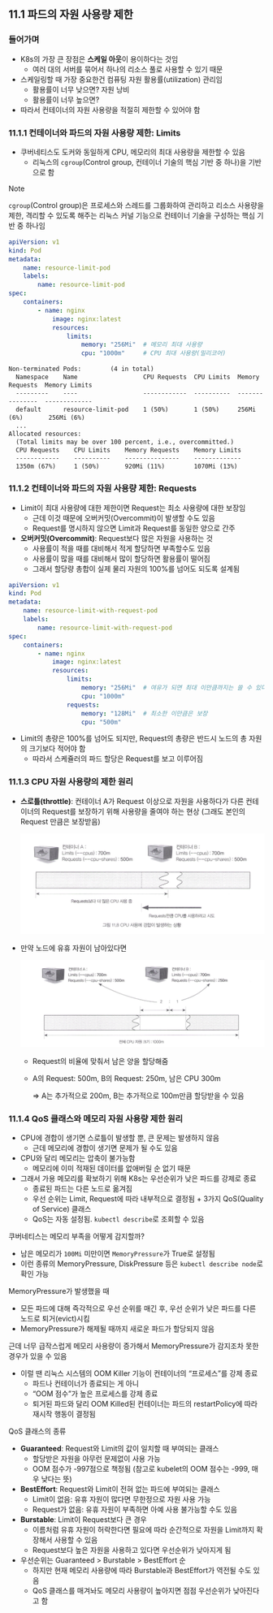 
## 11.1 파드의 자원 사용량 제한

### 들어가며

- K8s의 가장 큰 장점은 **스케일 아웃**이 용이하다는 것임
    - 여러 대의 서버를 묶어서 하나의 리소스 풀로 사용할 수 있기 때문
- 스케일링할 때 가장 중요한건 컴퓨팅 자원 활용률(utilization) 관리임
    - 활용률이 너무 낮으면? 자원 낭비
    - 활용률이 너무 높으면?
- 따라서 컨테이너의 자원 사용량을 적절히 제한할 수 있어야 함

### 11.1.1 컨테이너와 파드의 자원 사용량 제한: Limits

- 쿠버네티스도 도커와 동일하게 CPU, 메모리의 최대 사용량을 제한할 수 있음
    - 리눅스의 `cgroup`(Control group, 컨테이너 기술의 핵심 기반 중 하나)을 기반으로 함

> [!note]
> `cgroup`(Control group)은 프로세스와 스레드를 그룹화하여 관리하고 리소스 사용량을 제한, 격리할 수 있도록 해주는 리눅스 커널 기능으로 컨테이너 기술을 구성하는 핵심 기반 중 하나임

```yaml
apiVersion: v1
kind: Pod
metadata:
	name: resource-limit-pod
	labels:
		name: resource-limit-pod
spec:
	containers:
		- name: nginx
			image: nginx:latest
			resources:
				limits:
					memory: "256Mi"  # 메모리 최대 사용량
					cpu: "1000m"     # CPU 최대 사용량(밀리코어)
```

```
Non-terminated Pods:        (4 in total)
  Namespace    Name                  CPU Requests  CPU Limits  Memory Requests  Memory Limits
  ---------    ----                  ------------  ----------  ---------------  -------------
  default      resource-limit-pod    1 (50%)       1 (50%)     256Mi (6%)       256Mi (6%)
  ...
Allocated resources:
  (Total limits may be over 100 percent, i.e., overcommitted.)
  CPU Requests    CPU Limits    Memory Requests    Memory Limits
  ------------    ----------    ---------------    -------------
  1350m (67%)     1 (50%)       920Mi (11%)        1070Mi (13%)
```

### 11.1.2 컨테이너와 파드의 자원 사용량 제한: Requests

- Limit이 최대 사용량에 대한 제한이면 Request는 최소 사용량에 대한 보장임
    - 근데 이것 때문에 오버커밋(Overcommit)이 발생할 수도 있음
    - Request를 명시하지 않으면 Limit과 Request를 동일한 양으로 간주
- **오버커밋(Overcommit)**: Request보다 많은 자원을 사용하는 것
    - 사용률이 적을 때를 대비해서 적게 할당하면 부족할수도 있음
    - 사용률이 많을 때를 대비해서 많이 할당하면 활용률이 떨어짐
    - 그래서 할당량 총합이 실제 물리 자원의 100%를 넘어도 되도록 설계됨

```yaml
apiVersion: v1
kind: Pod
metadata:
	name: resource-limit-with-request-pod
	labels:
		name: resource-limit-with-request-pod
spec:
	containers:
		- name: nginx
			image: nginx:latest
			resources:
				limits:
					memory: "256Mi"  # 여유가 되면 최대 이만큼까지는 쓸 수 있다
					cpu: "1000m"
				requests:
					memory: "128Mi"  # 최소한 이만큼은 보장
					cpu: "500m"
```

- Limit의 총량은 100%를 넘어도 되지만, Request의 총량은 반드시 노드의 총 자원의 크기보다 적어야 함
    - 따라서 스케쥴러의 파드 할당은 Request를 보고 이루어짐

### 11.1.3 CPU 자원 사용량의 제한 원리

- **스로틀(throttle)**: 컨테이너 A가 Request 이상으로 자원을 사용하다가 다른 컨테이너의 Request를 보장하기 위해 사용량을 줄여야 하는 현상 (그래도 본인의 Request 만큼은 보장받음)
    
    ![throttle](/images/11.1/throttle.png)
    
- 만약 노드에 유휴 자원이 남아있다면
    
    ![share](/images/11.1/share.png)
    
    - Request의 비율에 맞춰서 남은 양을 할당해줌
    - A의 Request: 500m, B의 Request: 250m, 남은 CPU 300m
        
        ⇒ A는 추가적으로 200m, B는 추가적으로 100m만큼 할당받을 수 있음
        

### 11.1.4 QoS 클래스와 메모리 자원 사용량 제한 원리

- CPU에 경합이 생기면 스로틀이 발생할 뿐, 큰 문제는 발생하지 않음
    - 근데 메모리에 경합이 생기면 문제가 될 수도 있음
- CPU와 달리 메모리는 압축이 불가능함
    - 메모리에 이미 적재된 데이터를 없애버릴 순 없기 때문
- 그래서 가용 메모리를 확보하기 위해 K8s는 우선순위가 낮은 파드를 강제로 종료
    - 종료된 파드는 다른 노드로 옮겨짐
    - 우선 순위는 Limit, Request에 따라 내부적으로 결정됨 + 3가지 QoS(Quality of Service) 클래스
    - QoS는 자동 설정됨. `kubectl describe`로 조회할 수 있음

쿠버네티스는 메모리 부족을 어떻게 감지할까?

- 남은 메모리가 `100Mi` 미만이면 `MemoryPressure`가 True로 설정됨
- 이런 종류의 MemoryPressure, DiskPressure 등은 `kubectl describe node`로 확인 가능

MemoryPressure가 발생했을 때

- 모든 파드에 대해 즉각적으로 우선 순위를 매긴 후, 우선 순위가 낮은 파드를 다른 노드로 퇴거(evict)시킴
- MemoryPressure가 해제될 때까지 새로운 파드가 할당되지 않음

근데 너무 급작스럽게 메모리 사용량이 증가해서 MemoryPressure가 감지조차 못한 경우가 있을 수 있음

- 이럴 땐 리눅스 시스템의 OOM Killer 기능이 컨테이너의 “프로세스”를 강제 종료
    - 파드나 컨테이너가 종료되는 게 아니
    - “OOM 점수”가 높은 프로세스를 강제 종료
    - 퇴거된 파드와 달리 OOM Killed된 컨테이너는 파드의 restartPolicy에 따라 재시작 행동이 결정됨

QoS 클래스의 종류

- **Guaranteed**: Request와 Limit의 값이 일치할 때 부여되는 클래스
    - 할당받은 자원을 아무런 문제없이 사용 가능
    - OOM 점수가 -997점으로 책정됨 (참고로 kubelet의 OOM 점수는 -999, 매우 낮다는 뜻)
- **BestEffort**: Request와 Limit이 전혀 없는 파드에 부여되는 클래스
    - Limit이 없음: 유휴 자원이 많다면 무한정으로 자원 사용 가능
    - Request가 없음: 유휴 자원이 부족하면 아예 사용 불가능할 수도 있음
- **Burstable**: Limit이 Request보다 큰 경우
    - 이름처럼 유휴 자원이 허락한다면 필요에 따라 순간적으로 자원을 Limit까지 확장해서 사용할 수 있음
    - Request보다 높은 자원을 사용하고 있다면 우선순위가 낮아지게 됨
- 우선순위는 Guaranteed > Burstable > BestEffort 순
    - 하지만 현재 메모리 사용량에 따라 Burstable과 BestEffort가 역전될 수도 있음
    - QoS 클래스를 매겨놔도 메모리 사용량이 높아지면 점점 우선순위가 낮아진다고 함